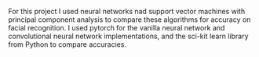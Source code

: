 For this project I used neural networks nad support vector machines with principal component analysis to compare these algorithms for accuracy on facial recognition.
I used pytorch for the vanilla neural network and convolutional neural network implementations, and the sci-kit learn library from Python to compare accuracies.
